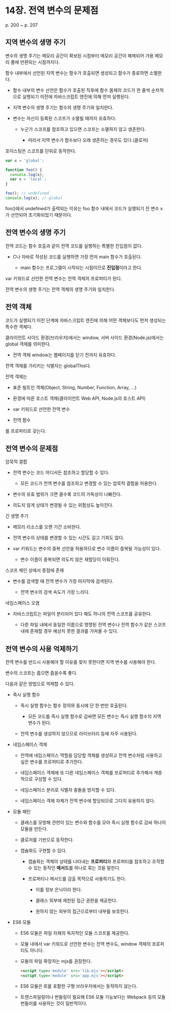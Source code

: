 # 14장. 전역 변수의 문제점

p. 200 ~ p. 207

## 지역 변수의 생명 주기

변수의 생명 주기는 메모리 공간이 확보된 시점부터 메모리 공간이 해제되어 가용 메모리 풀에 반환되는 시점까지다.

함수 내부에서 선언된 지역 변수는 함수가 호출되면 생성되고 함수가 종료하면 소멸한다.

- 함수 내부의 변수 선언은 함수가 호출된 직후에 함수 몸체의 코드가 한 줄씩 순차적으로 실행되기 이전에 자바스크립트 엔진에 의해 먼저 실행된다.

- 지역 변수의 생명 주기는 함수의 생명 주기와 일치한다.

- 변수는 자신이 등록된 스코프가 소멸될 때까지 유효하다.

  - 누군가 스코프를 참조하고 있으면 스코프는 소멸하지 않고 생존한다.

    - 따라서 지역 변수가 함수보다 오래 생존하는 경우도 있다.(클로저)

호이스팅은 스코프를 단위로 동작한다.

```JavaScript
var x = 'global';

function foo() {
  console.log(x);
  var x = 'local';
}

foo(); // undefined
console.log(x); // global
```

foo()에서 undefined가 출력되는 이유는 foo 함수 내에서 코드가 실행되기 전 변수 x가 선언되어 초기화되었기 때문이다.

## 전역 변수의 생명 주기

전역 코드는 함수 호출과 같이 전역 코드를 실행하는 특별한 진입점이 없다.

- C나 자바로 작성된 코드를 실행하면 가장 먼저 main 함수가 호출된다.

  - main 함수는 프로그램이 시작되는 시점이므로 **진입점**이라고 한다.

var 키워드로 선언한 전역 변수는 전역 객체의 프로퍼티가 된다.

전역 변수의 생명 주기는 전역 객체의 생명 주기와 일치한다.

## 전역 객체

코드가 실행되기 이전 단계에 자바스크립트 엔진에 의해 어떤 객체보다도 먼저 생성되는 특수한 객체다.

클라이언트 사이드 환경(브라우저)에서는 window, 서버 사이드 환경(Node.js)에서는 global 객체를 의미한다.

- 전역 객체 window는 웹페이지를 닫기 전까지 유효하다.

전역 객체를 가리키는 식별자는 globalThis다.

전역 객체는

- 표준 빌트인 객체(Object, String, Number, Function, Array, ...)

- 환경에 따른 호스트 객체(클라이언트 Web API, Node.js의 호스트 API)

- var 키워드로 선언한 전역 변수

- 전역 함수

를 프로퍼티로 갖는다.

## 전역 변수의 문제점

암묵적 결합

- 전역 변수는 코드 어디서든 참조하고 할당할 수 있다.

  - 모든 코드가 전역 변수를 참조하고 변경할 수 있는 암묵적 결합을 허용한다.

- 변수의 유효 범위가 크면 클수록 코드의 가독성이 나빠진다.

- 의도치 않게 상태가 변경될 수 있는 위험성도 높아진다.

긴 생명 주기

- 메모리 리소스를 오랜 기간 소비한다.

- 전역 변수의 상태를 변경할 수 있는 시간도 길고 기회도 많다.

- var 키워드는 변수의 중복 선언을 허용하므로 변수 이름이 중복될 가능성이 있다.

  - 변수 이름이 중복되면 의도치 않은 재할당이 이뤄진다.

스코프 체인 상에서 종점에 존재

- 변수를 검색할 때 전역 변수가 가장 마지막에 검색된다.

  - 전역 변수의 검색 속도가 가장 느리다.

네임스페이스 오염

- 자바스크립트는 파일이 분리되어 있다 해도 하나의 전역 스코프를 공유한다.

  - 다른 파일 내에서 동일한 이름으로 명명된 전역 변수나 전역 함수가 같은 스코프 내에 존재할 경우 예상치 못한 결과를 가져올 수 있다.

## 전역 변수의 사용 억제하기

전역 변수를 반드시 사용해야 할 이유를 찾지 못한다면 지역 변수를 사용해야 한다.

변수의 스코프는 좁으면 좁을수록 좋다.

다음과 같은 방법으로 억제할 수 있다.

- 즉시 실행 함수

  - 즉시 실행 함수는 함수 정의와 동시에 단 한 번만 호출된다.

    - 모든 코드를 즉시 실행 함수로 감싸면 모든 변수는 즉시 실행 함수의 지역 변수가 된다.

  - 전역 변수를 생성하지 않으므로 라이브러리 등에 자주 사용된다.

- 네임스페이스 객체

  - 전역에 네임스페이스 역할을 담당할 객체를 생성하고 전역 변수처럼 사용하고 싶은 변수를 프로퍼티로 추가한다.

  - 네임스페이스 객체에 또 다른 네임스페이스 객체를 프로퍼티로 추가해서 계층적으로 구성할 수 있다.

  - 네임스페이스 분리로 식별자 충돌을 방지할 수 있다.

  - 네임스페이스 객체 자체가 전역 변수에 할당되므로 그다지 유용하지 않다.

- 모듈 패턴

  - 클래스를 모방해 관련이 있는 변수와 함수를 모아 즉시 실행 함수로 감싸 하나의 모듈을 만든다.

  - 클로저를 기반으로 동작한다.

  - 캡슐화도 구현할 수 있다.

    - 캡슐화는 객체의 상태를 나타내는 **프로퍼티**와 프로퍼티를 참조하고 조작할 수 있는 동작인 **메서드**를 하나로 묶는 것을 말한다.

    - 프로퍼티나 메서드를 감출 목적으로 사용하기도 한다.

      - 이를 정보 은닉이라 한다.

      - 클래스 외부에 제한된 접근 권한을 제공한다.

      - 원하지 않는 외부의 접근으로부터 내부를 보호한다.

- ES6 모듈

  - ES6 모듈은 파일 자체의 독자적인 모듈 스코프를 제공한다.

  - 모듈 내에서 var 키워드로 선언한 변수는 전역 변수도, window 객체의 프로퍼티도 아니다.

  - 모듈의 파일 확장자는 mjs를 권장한다.

    ```HTML
    <script type='module' src='lib.mjs'></script>
    <script type='module' src='app.mjs'></script>
    ```

  - ES6 모듈은 IE를 포함한 구형 브라우저에서는 동작하지 않는다.

  - 트랜스파일링이나 번들링이 필요해 ES6 모듈 기능보다는 Webpack 등의 모듈 번들러를 사용하는 것이 일반적이다.
